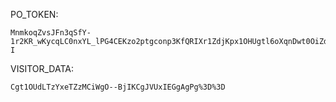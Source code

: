 PO_TOKEN:
```
MnmkoqZvsJFn3qSfY-1r2KR_wKycqLC0nxYL_lPG4CEKzo2ptgconp3KfQRIXr1ZdjKpx1OHUgtl6oXqnDwt0OiZdYmp1ZJTRSns_QpfV0btz2VjQlM8sAyx7n8yA5FDwFFGhOT1WaR6M0wrvk7jIrNFBOkINWwufW-I
```
VISITOR_DATA:
```
Cgt1OUdLTzYxeTZzMCiWgO--BjIKCgJVUxIEGgAgPg%3D%3D
```
